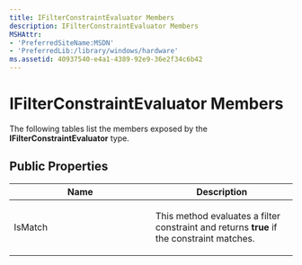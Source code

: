 ```yaml
---
title: IFilterConstraintEvaluator Members
description: IFilterConstraintEvaluator Members
MSHAttr:
- 'PreferredSiteName:MSDN'
- 'PreferredLib:/library/windows/hardware'
ms.assetid: 40937540-e4a1-4389-92e9-36e2f34c6b42
---
```


# IFilterConstraintEvaluator Members


The following tables list the members exposed by the **IFilterConstraintEvaluator** type.

## <span id="Public_Properties"></span><span id="public_properties"></span><span id="PUBLIC_PROPERTIES"></span>Public Properties


<table>
<colgroup>
<col width="50%" />
<col width="50%" />
</colgroup>
<thead>
<tr class="header">
<th>Name</th>
<th>Description</th>
</tr>
</thead>
<tbody>
<tr class="odd">
<td><p>IsMatch</p></td>
<td><p>This method evaluates a filter constraint and returns <strong>true</strong> if the constraint matches.</p></td>
</tr>
</tbody>
</table>

 

 

 






